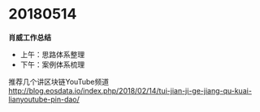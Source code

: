 # 20180514

**肖威工作总结**
- 上午：思路体系整理
- 下午：案例体系梳理

推荐几个讲区块链YouTube频道
http://blog.eosdata.io/index.php/2018/02/14/tui-jian-ji-ge-jiang-qu-kuai-lianyoutube-pin-dao/
